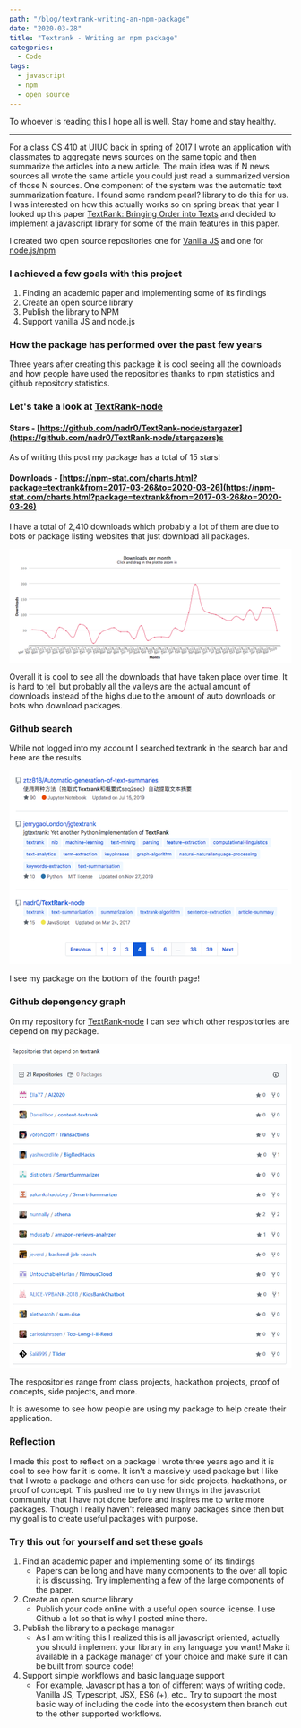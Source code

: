 ```yaml
---
path: "/blog/textrank-writing-an-npm-package"
date: "2020-03-28"
title: "Textrank - Writing an npm package"
categories:
  - Code
tags:
  - javascript
  - npm
  - open source
---
```


To whoever is reading this I hope all is well. Stay home and stay healthy.

---

For a class CS 410 at UIUC back in spring of 2017 I wrote an application with classmates to aggregate news sources on the same topic and then summarize the articles into a new article. The main idea was if N news sources all wrote the same article you could just read a summarized version of those N sources. One component of the system was the automatic text summarization feature. I found some random pearl? library to do this for us. I was interested on how this actually works so on spring break that year I looked up this paper [TextRank: Bringing Order into Texts](https://web.eecs.umich.edu/~mihalcea/papers/mihalcea.emnlp04.pdf) and decided to implement a javascript library for some of the main features in this paper.

I created two open source repositories one for [Vanilla JS](https://github.com/nadr0/TextRank) and one for [node.js/npm](https://github.com/nadr0/TextRank-node)

### I achieved a few goals with this project

1. Finding an academic paper and implementing some of its findings
2. Create an open source library
3. Publish the library to NPM
4. Support vanilla JS and node.js

### How the package has performed over the past few years

Three years after creating this package it is cool seeing all the downloads and how people have used the repositories thanks to npm statistics and github repository statistics. 

### Let's take a look at [TextRank-node](https://github.com/nadr0/TextRank-node)

#### Stars - [https://github.com/nadr0/TextRank-node/stargazer](https://github.com/nadr0/TextRank-node/stargazers)s

As of writing this post my package has a total of 15 stars!

#### Downloads - [https://npm-stat.com/charts.html?package=textrank&from=2017-03-26&to=2020-03-26](https://npm-stat.com/charts.html?package=textrank&from=2017-03-26&to=2020-03-26)

I have a total of 2,410 downloads which probably a lot of them are due to bots or package listing websites that just download all packages. 

![npm total download stats graphic](../images/textrank-npm-stats.png)

Overall it is cool to see all the downloads that have taken place over time. It is hard to tell but probably all the valleys are the actual amount of downloads instead of the highs due to the amount of auto downloads or bots who download packages.

### Github search

While not logged into my account I searched textrank in the search bar and here are the results.

![github search results for textrank](../images/textrank-github-search.png)

I see my package on the bottom of the fourth page!

### Github depengency graph

On my repository for [TextRank-node](https://github.com/nadr0/TextRank-node) I can see which other respositories are depend on my package.

![github dependency graph](../images/textrank-repos-used.png)

The respositories range from class projects, hackathon projects, proof of concepts, side projects, and more. 

It is awesome to see how people are using my package to help create their application.

### Reflection

I made this post to reflect on a package I wrote three years ago and it is cool to see how far it is come. It isn't a massively used package but I like that I wrote a package and others can use for side projects, hackathons, or proof of concept. This pushed me to try new things in the javascript community that I have not done before and inspires me to write more packages. Though I really haven't released many packages since then but my goal is to create useful packages with purpose. 

### Try this out for yourself and set these goals

1. Find an academic paper and implementing some of its findings
    - Papers can be long and have many components to the over all topic it is discussing. Try implementing a few of the large components of the paper. 
2. Create an open source library
    - Publish your code online with a useful open source license. I use Github a lot so that is why I posted mine there. 
3. Publish the library to a package manager
    - As I am writing this I realized this is all javascript oriented, actually you should implement your library in any language you want! Make it available in a package manager of your choice and make sure it can be built from source code!
4. Support simple workflows and basic language support
    - For example, Javascript has a ton of different ways of writing code. Vanilla JS, Typescript, JSX, ES6 (+), etc.. Try to support the most basic way of including the code into the ecosystem then branch out to the other supported workflows.